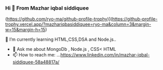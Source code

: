 ### Hi 👋 From Mazhar iqbal siddiquee
(https://github.com/ryo-ma/github-profile-trophy)](https://github-profile-trophy.vercel.app/?mazhariqbasiddiquee=ryo-ma&column=3&margin-w=15&margin-h=15)










 🌱 I’m currently learning HTML,CSS,DSA  and Node.js..
- 💬 Ask me about MongoDb , Node.js , CSS< HTML
- 📫 How to reach me: ...https://www.linkedin.com/in/mazhar-iqbal-siddiquee-58a48817a/



